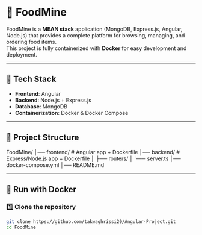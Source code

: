 # 🍔 FoodMine

FoodMine is a **MEAN stack** application (MongoDB, Express.js, Angular, Node.js) that provides a complete platform for browsing, managing, and ordering food items.  
This project is fully containerized with **Docker** for easy development and deployment.

---

## 🚀 Tech Stack
- **Frontend**: Angular  
- **Backend**: Node.js + Express.js  
- **Database**: MongoDB  
- **Containerization**: Docker & Docker Compose  

---

## 📂 Project Structure
FoodMine/
│── frontend/ # Angular app + Dockerfile
│── backend/ # Express/Node.js app + Dockerfile
│ ├── routers/ 
│ └── server.ts 
│── docker-compose.yml 
│── README.md


---

## 🐳 Run with Docker

### 1️⃣ Clone the repository
```bash
git clone https://github.com/takwaghrissi20/Angular-Project.git
cd FoodMine
